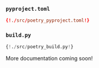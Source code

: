 ### `pyproject.toml`
```toml
{!./src/poetry_pyproject.toml!}
```

### `build.py`
```python
{!./src/poetry_build.py!}
```

More documentation coming soon!